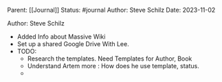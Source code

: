 Parent: [[Journal]]
Status: #journal 
Author: Steve Schilz
Date: 2023-11-02

Author: Steve Schilz
* Added Info about Massive Wiki
* Set up a shared Google Drive With Lee. 
* TODO:
	* Research the templates. Need Templates for Author,  Book
	* Understand Artem more : How does he use template, status. 
	* 